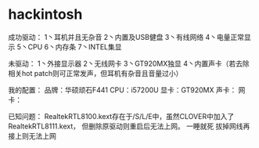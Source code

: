 # hackintosh
成功驱动：
  1丶耳机并且无杂音
  2丶内置及USB健盘
  3丶有线网络
  4丶电量正常显示
  5丶CPU
  6丶内存条
  7丶INTEL集显
  
未驱动：
  1丶外接显示器
  2丶无线网卡
  3丶GT920MX独显
  4丶内置声卡（若去除相关hot patch则可正常发声，但耳机有杂音且音量过小）
  
我的配置：
  品牌：华硕顽石F441
  CPU：i57200U
  显卡：GT920MX
  声卡：
  网卡：

已知问题：
  RealtekRTL8100.kext存在于/S/L/E中，虽然CLOVER中加入了RealtekRTL8111.kext， 但删除原驱动则重启后无法上网。
  一睡就死
  拔掉网线再接上则无法上网
